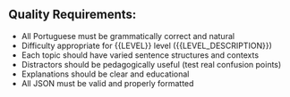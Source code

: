 ## Quality Requirements:
- All Portuguese must be grammatically correct and natural
- Difficulty appropriate for {{LEVEL}} level ({{LEVEL_DESCRIPTION}})
- Each topic should have varied sentence structures and contexts
- Distractors should be pedagogically useful (test real confusion points)
- Explanations should be clear and educational
- All JSON must be valid and properly formatted
